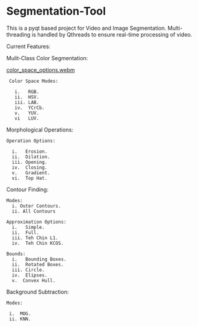# Segmentation-Tool
This is a pyqt based project for Video and Image Segmentation.
Multi-threading is handled by Qthreads to ensure real-time processing of video. 

Current Features:
 
 Mulit-Class Color Segmentation:
    
[color_space_options.webm](https://github.com/user-attachments/assets/0d967b6d-634c-4968-8207-c25b20f10ae0)

     Color Space Modes:
       
       i.   RGB.
       ii.  HSV.
       iii. LAB.
       iv.  YCrCb.
       v.   YUV.
       vi   LUV.
       
   
 Morphological Operations:
 
    Operation Options:
           
      i.   Erosion.
      ii.  Dilation.
      iii. Opening.
      iv.  Closing.
      v.   Gradient.
      vi.  Top Hat.

Contour Finding:

    Modes:
      i. Outer Contours.
      ii. All Contours
    
    Approximation Options:
      i.   Simple.
      ii.  Full.
      iii. Teh Chin L1.
      iv.  Teh Chin KCOS.
    
    Bounds:
      i.   Bounding Boxes.
      ii.  Rotated Boxes.
      iii. Circle.
      iv.  Elipses.
      v.  Convex Hull.

Background Subtraction:
  
    Modes:
    
     i.  MOG.
     ii. KNN.

